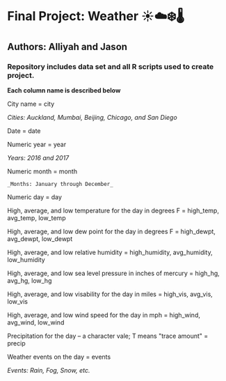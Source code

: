 # Final Project: Weather :sunny::cloud::snowflake::thermometer: #
## Authors: Alliyah and Jason ##

### **Repository includes data set and all R scripts used to create project.** ###

**Each column name is described below**

City name = city 
 
   _Cities: Auckland, Mumbai, Beijing, Chicago, and San Diego_


Date = date 


Numeric year = year
 
   _Years: 2016 and 2017_


Numeric month = month
  
    _Months: January through December_


Numeric day = day


High, average, and low temperature for the day in degrees F = high_temp, avg_temp, low_temp 


High, average, and low dew point for the day in degrees F = high_dewpt, avg_dewpt, low_dewpt


High, average, and low relative humidity = high_humidity, avg_humidity, low_humidity


High, average, and low sea level pressure in inches of mercury = high_hg, avg_hg, low_hg 


High, average, and low visability for the day in miles = high_vis, avg_vis, low_vis 


High, average, and low wind speed for the day in mph = high_wind, avg_wind, low_wind


Precipitation for the day – a character vale; T means "trace amount" = precip 


Weather events on the day = events
 
   _Events: Rain, Fog, Snow, etc._
